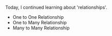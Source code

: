 Today, I continued learning about 'relationships'.

- One to One Relationship
- One to Many Relationship
- Many to Many Relationship
